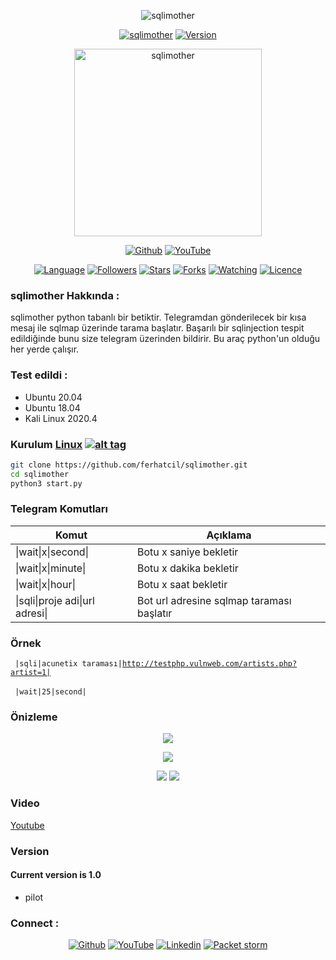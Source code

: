 <p align="center">
<img title="sqlimother" src="https://img.shields.io/badge/SQLiMother-%20-SCRIPT?colorA=red&colorB=black&colorC=white&style=for-the-badge"></a>
</p>

<p align="center">
<a href="https://github.com/ferhatcil/sqlimother"><img title="sqlimother" src="https://img.shields.io/badge/Tool-sqlimother-red.svg"></a>
<a href="https://github.com/ferhatcil/sqlimother"><img title="Version" src="https://img.shields.io/badge/Version-1.0-red.svg?style=flat-square"></a>
</p>

<p align="center">  
<a href="https://github.com/ferhatcil/sqlimother"><img title="sqlimother" width="300" height="300" src="https://i.pinimg.com/originals/dc/f3/13/dcf3133ed700178c76026e66a2b64348.png"></img></a>
</p>

<p align="center">
<a href="https://github.com/ferhatcil"><img title="Github" src="https://img.shields.io/badge/Ferhat%20%C3%87il-%20-red?style=for-the-badge&logo=github"></a>
<a href="https://www.youtube.com/channel/UCNFlGKonTAN9dfXgg_VrGoA"><img title="YouTube" src="https://img.shields.io/badge/Ferhat%20%C3%87il-%20-red?style=for-the-badge&logo=Youtube"></a>
</p>

<p align="center">
<a href="https://github.com/ferhatcil"><img title="Language" src="https://img.shields.io/badge/Made%20with-Python-yellowgreen"></a>
<a href="https://github.com/ferhatcil"><img title="Followers" src="https://img.shields.io/github/followers/ferhatcil?color=yellowgreen&style=flat-square"></a>
<a href="https://github.com/ferhatcil"><img title="Stars" src="https://img.shields.io/github/stars/ferhatcil/sqlimother?color=yellowgreen&style=flat-square"></a>
<a href="https://github.com/ferhatcil"><img title="Forks" src="https://img.shields.io/github/forks/ferhatcil/sqlimother?color=yellowgreen&style=flat-square"></a>
<a href="https://github.com/ferhatcil"><img title="Watching" src="https://img.shields.io/github/watchers/ferhatcil/sqlimother?label=Watchers&color=yellowgreen&style=flat-square"></a>
<a href="https://github.com/ferhatcil"><img title="Licence" src="https://img.shields.io/badge/License-MIT-yellowgreen.svg"></a>
</p>

### sqlimother Hakkında :

sqlimother python tabanlı bir betiktir. Telegramdan gönderilecek bir kısa mesaj ile sqlmap üzerinde tarama başlatır. Başarılı bir sqlinjection tespit edildiğinde bunu size telegram üzerinden bildirir. Bu araç python'un olduğu her yerde çalışır.

### Test edildi :

* Ubuntu 20.04
* Ubuntu 18.04
* Kali Linux 2020.4

### Kurulum [Linux](https://wikipedia.org/wiki/Linux) [![alt tag](http://icons.iconarchive.com/icons/dakirby309/simply-styled/32/OS-Linux-icon.png)](https://fr.wikipedia.org/wiki/Linux)
```bash
git clone https://github.com/ferhatcil/sqlimother.git
cd sqlimother
python3 start.py
```

### Telegram Komutları
<table>
<thead>
<tr>
<th>Komut</th>
<th>Açıklama</th>
</tr>
</thead>
<tbody>
<tr>
<td>|wait|x|second|</td>
<td>Botu x saniye bekletir</td>
</tr>
<tr>
<td>|wait|x|minute|</td>
<td>Botu x dakika bekletir</td>
</tr>
<tr>
<td>|wait|x|hour|</td>
<td>Botu x saat bekletir</td>
</tr>
<tr>
<td>|sqli|proje adi|url adresi|</td>
<td>Bot url adresine sqlmap taraması başlatır</td>
</tr>
</tbody></table>

### Örnek
<code> |sqli|acunetix taraması|http://testphp.vulnweb.com/artists.php?artist=1| </code> </br>
<code> |wait|25|second| </code>

### Önizleme
<p align="center">
<img src="https://1.bp.blogspot.com/-wYeHvDU-fzU/YBaJY2WUt6I/AAAAAAAAA8c/wa6IfCW7A9k2hnSd8Vyx7ZozlOXJUgzSwCLcBGAsYHQ/w400-h64/command-1.png"/>
</p>
<p align="center">
<img src="https://1.bp.blogspot.com/-QGSlcePuI78/YBaJ2lCVO6I/AAAAAAAAA8o/i3ZcItiehy4VCGDHItPu2s5NiHrhqOBNwCLcBGAsYHQ/s320/c-b.jpeg"/>
</p>
<p align="center">
<img src="https://1.bp.blogspot.com/-IQQWfxrs7m8/YBaJ8RTcKAI/AAAAAAAAA8s/uh6f0XYpv7Anu6BJoU_C1NXe20XeCsdGACLcBGAsYHQ/s320/command-2.png"/>
<img src="https://1.bp.blogspot.com/-43nMNCOroio/YBaJ_zWOziI/AAAAAAAAA8w/rj-5LAwVe_Ek-hxg5UEYFsoklwNy8oZzwCLcBGAsYHQ/s320/command-3.png"/>
</p>

### Video
[Youtube](https://youtu.be/sPq6AA5sZQQ)

### Version
#### Current version is 1.0
* pilot

### Connect :

<p align="center">
<a href="https://github.com/ferhatcil"><img title="Github" src="https://img.shields.io/badge/Ferhat%20%C3%87il-%20-red?style=for-the-badge&logo=github"></a>
<a href="https://www.youtube.com/channel/UCNFlGKonTAN9dfXgg_VrGoA"><img title="YouTube" src="https://img.shields.io/badge/Ferhat%20%C3%87il-%20-red?style=for-the-badge&logo=Youtube"></a>
<a href="https://www.linkedin.com/in/ferhatcil/"><img title="Linkedin" src="https://img.shields.io/badge/Ferhat%20%C3%87il-%20-red?style=for-the-badge&logo=Linkedin"></a>
<a href="https://packetstormsecurity.com/user/ferhatcil/"><img title="Packet storm" src="https://img.shields.io/badge/Packet%20storm-Ferhat%20%C3%87il-red?style=for-the-badge"></a>
</p>

